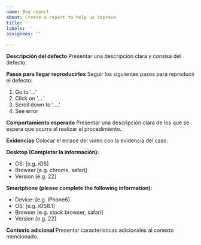 ```yaml
---
name: Bug report
about: Create a report to help us improve
title: ''
labels: ''
assignees: ''

---
```


**Descripción del defecto**
Presentar una descripción clara y consisa del defecto.

**Pasos para llegar reproducirlos**
Seguir los siguientes pasos para reproducir el defecto:
1. Go to '...'
2. Click on '....'
3. Scroll down to '....'
4. See error

**Comportamiento esperado**
Presentar una descripción clara de los que se espera que ocurra al realizar el procedimiento.

**Evidencias**
Colocar el enlace del video con la evidencia del caso.

**Desktop (Completar la información):**
 - OS: [e.g. iOS]
 - Browser [e.g. chrome, safari]
 - Version [e.g. 22]

**Smartphone (please complete the following information):**
 - Device: [e.g. iPhone6]
 - OS: [e.g. iOS8.1]
 - Browser [e.g. stock browser, safari]
 - Version [e.g. 22]

**Contexto adicional**
Presentar caracteristicas adicionales al conexto mencionado.
